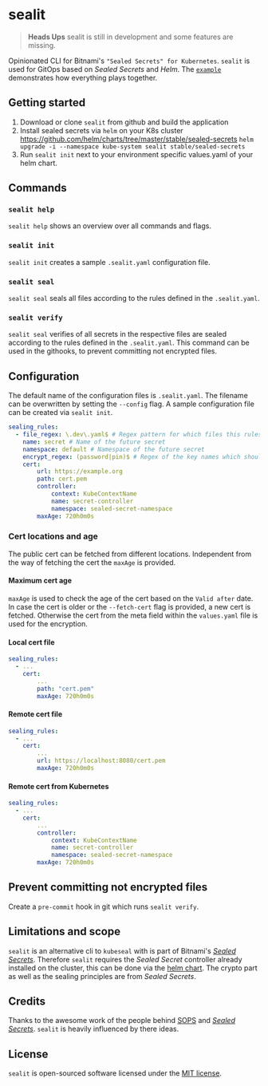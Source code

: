 # sealit

> __Heads Ups__ sealit is still in development and some features are missing.

Opinionated CLI for Bitnami's `"Sealed Secrets" for Kubernetes`.
`sealit` is used for GitOps based on _Sealed Secrets_ and _Helm_.
The [`example`](example) demonstrates how everything plays together.

## Getting started

1. Download or clone `sealit` from github and build the application
2. Install sealed secrets via `helm` on your K8s cluster https://github.com/helm/charts/tree/master/stable/sealed-secrets
    `helm upgrade -i --namespace kube-system sealit stable/sealed-secrets`
3. Run `sealit init` next to your environment specific values.yaml of your helm chart.

## Commands

### `sealit help`

`sealit help` shows an overview over all commands and flags.

### `sealit init`

`sealit init` creates a sample `.sealit.yaml` configuration file.

### `sealit seal`

`sealit seal` seals all files according to the rules defined in the `.sealit.yaml`.

### `sealit verify`

`sealit seal` verifies of all secrets in the respective files are sealed according to the rules defined in the `.sealit.yaml`.
This command can be used in the githooks, to prevent committing not encrypted files.

## Configuration

The default name of the configuration files is `.sealit.yaml`. 
The filename can be overwritten by setting the `--config` flag.
A sample configuration file can be created via `sealit init`.

```yaml
sealing_rules:
  - file_regex: \.dev\.yaml$ # Regex pattern for which files this rules are applied
    name: secret # Name of the future secret
    namespace: default # Namespace of the future secret
    encrypt_regex: (password|pin)$ # Regex of the key names which should be encrypted
    cert:
        url: https://example.org
        path: cert.pem
        controller:
            context: KubeContextName
            name: secret-controller
            namespace: sealed-secret-namespace
        maxAge: 720h0m0s
```

### Cert locations and age

The public cert can be fetched from different locations.
Independent from the way of fetching the cert the `maxAge` is provided.

#### Maximum cert age

`maxAge` is used to check the age of the cert based on the `Valid after` date.
In case the cert is older or the `--fetch-cert` flag is provided, a new cert is fetched.
Otherwise the cert from the meta field within the `values.yaml` file is used for the encryption.

#### Local cert file

```yaml
sealing_rules:
  - ...
    cert:
        ...
        path: "cert.pem"
        maxAge: 720h0m0s
```

#### Remote cert file

```yaml
sealing_rules:
  - ...
    cert:
        ...
        url: https://localhost:8080/cert.pem
        maxAge: 720h0m0s
```

#### Remote cert from Kubernetes

```yaml
sealing_rules:
  - ...
    cert:
        ...
        controller:
            context: KubeContextName
            name: secret-controller
            namespace: sealed-secret-namespace
        maxAge: 720h0m0s
```

## Prevent committing not encrypted files

Create a `pre-commit` hook in git which runs `sealit verify`.

## Limitations and scope

`sealit` is an alternative cli to `kubeseal` with is part of Bitnami's [_Sealed Secrets_](https://github.com/bitnami-labs/sealed-secrets).
Therefore `sealit` requires the _Sealed Secret_ controller already installed on the cluster, this can be done via the [helm chart](https://github.com/helm/charts/tree/master/stable/sealed-secrets).
The crypto part as well as the sealing principles are from _Sealed Secrets_.

## Credits

Thanks to the awesome work of the people behind [SOPS](https://github.com/mozilla/sops) and [_Sealed Secrets_](https://github.com/bitnami-labs/sealed-secrets). 
`sealit` is heavily influenced by there ideas.

## License

`sealit` is open-sourced software licensed under the [MIT license](https://opensource.org/licenses/MIT).